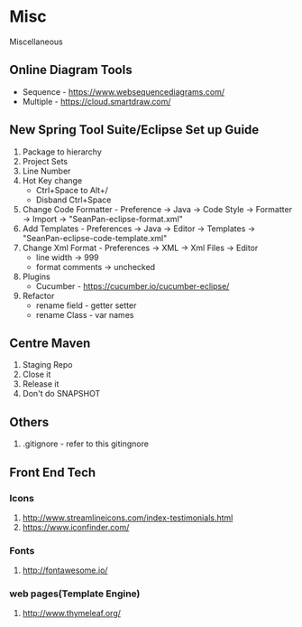 # Misc
Miscellaneous

## Online Diagram Tools
- Sequence - https://www.websequencediagrams.com/
- Multiple - https://cloud.smartdraw.com/

## New Spring Tool Suite/Eclipse Set up Guide
1. Package to hierarchy
1. Project Sets
1. Line Number
1. Hot Key change
   - Ctrl+Space to Alt+/
   - Disband Ctrl+Space
1. Change Code Formatter - Preference -> Java -> Code Style -> Formatter -> Import -> "SeanPan-eclipse-format.xml"
1. Add Templates - Preferences -> Java -> Editor -> Templates -> "SeanPan-eclipse-code-template.xml"
1. Change Xml Format - Preferences -> XML -> Xml Files -> Editor
   - line width -> 999
   - format comments -> unchecked
1. Plugins
   - Cucumber - https://cucumber.io/cucumber-eclipse/
1. Refactor
   - rename field - getter setter
   - rename Class - var names

## Centre Maven
1. Staging Repo
1. Close it
1. Release it
1. Don't do SNAPSHOT


## Others
1. .gitignore - refer to this gitingnore

## Front End Tech

### Icons
1. http://www.streamlineicons.com/index-testimonials.html
1. https://www.iconfinder.com/

### Fonts
1. http://fontawesome.io/

### web pages(Template Engine)
1. http://www.thymeleaf.org/

